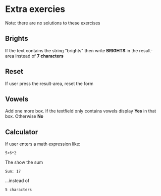 # Extra exercies

Note: there are no solutions to these exercises

## Brights

If the text contains the string "brights" then write **BRIGHTS** in the result-area instead of **7 characters**

## Reset

If user press the result-area, reset the form

## Vowels

Add one more box. If the textfield only contains vowels display **Yes** in that box. Otherwise **No**

## Calculator

If user enters a math expression like:

    5+6*2

The show the sum

    Sum: 17

...instead of

    5 characters